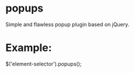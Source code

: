 # popups
Simple and flawless popup plugin based on jQuery.

# Example:
$('element-selector').popups();
